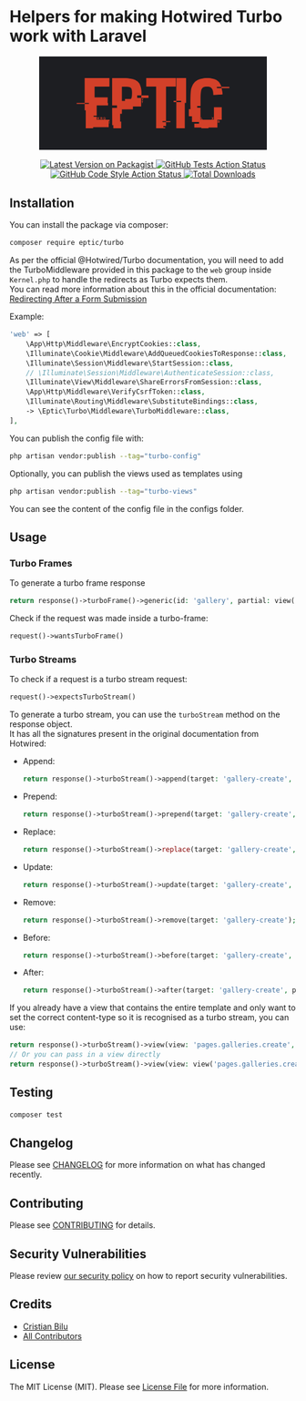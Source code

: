 # Helpers for making Hotwired Turbo work with Laravel

<p align="center"><a href="https://solutions.eptic.ro" target="_blank"><img src="https://raw.githubusercontent.com/eptic-solutions/art/master/cover.png" width="400px"/></a></p>
<p align="center">
    <a href="https://packagist.org/packages/eptic/turbo">
        <img src="https://img.shields.io/packagist/v/eptic/turbo.svg?style=flat-square" alt="Latest Version on Packagist" />
    </a>
    <a href="https://github.com/EPTIC-Solutions/turbo/actions?query=workflow%3Arun-tests+branch%3Amaster">
        <img src="https://img.shields.io/github/workflow/status/EPTIC-Solutions/turbo/run-tests?label=tests" alt="GitHub Tests Action Status" />
    </a>
    <a href="https://github.com/EPTIC-Solutions/turbo/actions?query=workflow%3A"Check+%26+fix+styling"+branch%3Amain">
        <img src="https://img.shields.io/github/workflow/status/EPTIC-Solutions/turbo/Check%20&%20fix%20styling?label=code%20style" alt="GitHub Code Style Action Status" />
    </a>
    <a href="https://packagist.org/packages/eptic/turbo">
        <img src="https://img.shields.io/packagist/dt/eptic/turbo.svg?style=flat-square" alt="Total Downloads" />
    </a>
</p>

## Installation

You can install the package via composer:

```bash
composer require eptic/turbo
```

As per the official @Hotwired/Turbo documentation, you will need to add the TurboMiddleware provided in this package to the `web` group inside `Kernel.php` to handle the redirects as Turbo expects them.  
You can read more information about this in the official documentation:  
[Redirecting After a Form Submission](https://turbo.hotwired.dev/handbook/drive#redirecting-after-a-form-submission)

Example:
```php
'web' => [
    \App\Http\Middleware\EncryptCookies::class,
    \Illuminate\Cookie\Middleware\AddQueuedCookiesToResponse::class,
    \Illuminate\Session\Middleware\StartSession::class,
    // \Illuminate\Session\Middleware\AuthenticateSession::class,
    \Illuminate\View\Middleware\ShareErrorsFromSession::class,
    \App\Http\Middleware\VerifyCsrfToken::class,
    \Illuminate\Routing\Middleware\SubstituteBindings::class,
    -> \Eptic\Turbo\Middleware\TurboMiddleware::class,
],
```

You can publish the config file with:
```bash
php artisan vendor:publish --tag="turbo-config"
```

Optionally, you can publish the views used as templates using

```bash
php artisan vendor:publish --tag="turbo-views"
```

You can see the content of the config file in the configs folder.

## Usage

### Turbo Frames
To generate a turbo frame response
```php
return response()->turboFrame()->generic(id: 'gallery', partial: view('pages.galleries._partials.create'), target: '#gallery-create');
```

Check if the request was made inside a turbo-frame:
```php
request()->wantsTurboFrame()
```

### Turbo Streams

To check if a request is a turbo stream request:
```php
request()->expectsTurboStream()
```

To generate a turbo stream, you can use the `turboStream` method on the response object.  
It has all the signatures present in the original documentation from Hotwired:
- Append:
    ```php
    return response()->turboStream()->append(target: 'gallery-create', partial: view('pages.galleries._partials.create'));
    ````
- Prepend:
    ```php
    return response()->turboStream()->prepend(target: 'gallery-create', partial: view('pages.galleries._partials.create'));
    ````
- Replace:
    ```php
    return response()->turboStream()->replace(target: 'gallery-create', partial: view('pages.galleries._partials.create'));
    ````
- Update:
    ```php
    return response()->turboStream()->update(target: 'gallery-create', partial: view('pages.galleries._partials.create'));
    ````
- Remove:
    ```php
    return response()->turboStream()->remove(target: 'gallery-create');
    ````
- Before:
    ```php
    return response()->turboStream()->before(target: 'gallery-create', partial: view('pages.galleries._partials.gallery'));
    ````
- After:
    ```php
    return response()->turboStream()->after(target: 'gallery-create', partial: view('pages.galleries._partials.gallery'));
    ````

If you already have a view that contains the entire template and only want to set the correct content-type so it is recognised as a turbo stream, you can use:
```php
return response()->turboStream()->view(view: 'pages.galleries.create', data: $data);
// Or you can pass in a view directly
return response()->turboStream()->view(view: view('pages.galleries.create', $data));
```
## Testing

```bash
composer test
```

## Changelog

Please see [CHANGELOG](CHANGELOG.md) for more information on what has changed recently.

## Contributing

Please see [CONTRIBUTING](.github/CONTRIBUTING.md) for details.

## Security Vulnerabilities

Please review [our security policy](../../security/policy) on how to report security vulnerabilities.

## Credits

- [Cristian Bilu](https://github.com/wizzymore)
- [All Contributors](../../contributors)

## License

The MIT License (MIT). Please see [License File](LICENSE.md) for more information.
